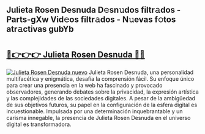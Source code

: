 ## Julieta Rosen Desnuda D𝚎sn𝚞dos filtr𝚊dos - Parts-gXw Vid𝚎os filtr𝚊dos - N𝚞evas f𝚘tos atr𝚊ctivas gubYb

# <h2><a href="http://mba2vv1.tromn.icu/?c=Julieta+Rosen+Desnuda">🔗👉👉👉 Julieta Rosen Desnuda 🔗🔗</a></h2>

[![Julieta Rosen Desnuda nuevo](https://i.imgur.com/pEAQMta.gif)](http://mba2vv1.tromn.icu/?c=Julieta+Rosen+Desnuda)
Julieta Rosen Desnuda, una personalidad multifacética y enigmática, desafía la comprensión fácil. Su enfoque único para crear una presencia en la web ha fascinado y provocado observadores, generando debates sobre la privacidad, la expresión artística y las complejidades de las sociedades digitales. A pesar de la ambigüedad de sus objetivos futuros, su papel en la configuración de la esfera digital es incuestionable. Impulsada por una determinación inquebrantable y un carisma innegable, la presencia de Julieta Rosen Desnuda en el universo digital es transformadora.
